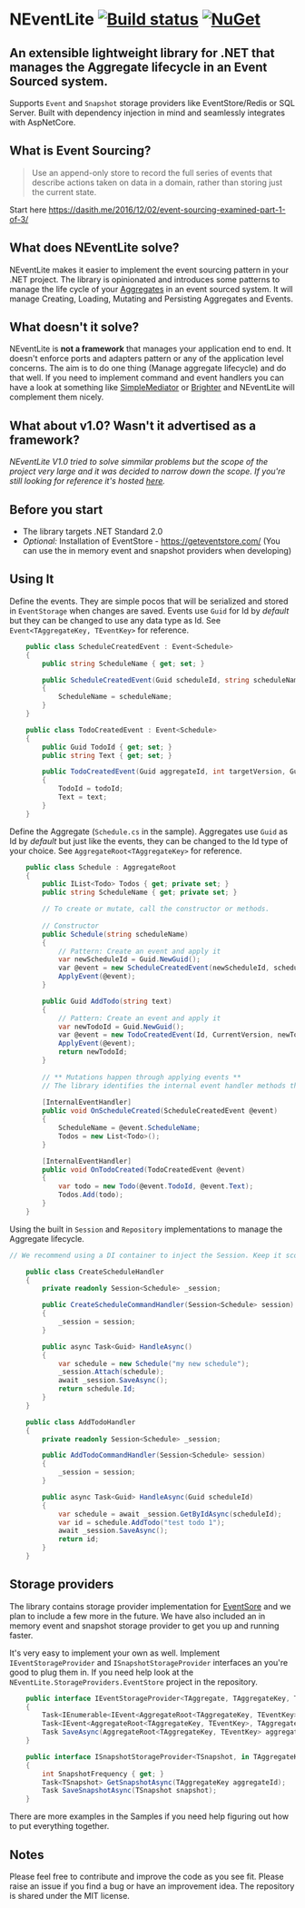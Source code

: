 # NEventLite [![Build status](https://ci.appveyor.com/api/projects/status/yfc041h8uvt7u3dq?svg=true)](https://ci.appveyor.com/project/dasiths/neventlite) [![NuGet](https://img.shields.io/nuget/v/NEventLite.svg)](https://www.nuget.org/packages/NEventLite)
## An extensible lightweight library for .NET that manages the Aggregate lifecycle in an **Event Sourced** system.
Supports `Event` and `Snapshot` storage providers like EventStore/Redis or SQL Server. Built with dependency injection in mind and seamlessly integrates with AspNetCore.

## What is Event Sourcing?

> Use an append-only store to record the full series of events that describe actions taken on data in a domain, rather than storing just the current state.

Start here https://dasith.me/2016/12/02/event-sourcing-examined-part-1-of-3/

## What does NEventLite solve?
NEventLite makes it easier to implement the event sourcing pattern in your .NET project. The library is opinionated and introduces some patterns to manage the life cycle of your [Aggregates](https://martinfowler.com/bliki/DDD_Aggregate.html) in an event sourced system. It will manage Creating, Loading, Mutating and Persisting Aggregates and Events.

## What doesn't it solve?

NEventLite is **not a framework** that manages your application end to end. It doesn't enforce ports and adapters pattern or any of the application level concerns. The aim is to do one thing (Manage aggregate lifecycle) and do that well. If you need to implement command and event handlers you can have a look at something like [SimpleMediator](https://github.com/dasiths/SimpleMediator) or [Brighter](https://github.com/BrighterCommand/Brighter) and NEventLite will complement them nicely.

## What about v1.0? Wasn't it advertised as a framework? 
*NEventLite V1.0 tried to solve simmilar problems but the scope of the project very large and it was decided to narrow down the scope. If you're still looking for reference it's hosted [here](https://github.com/dasiths/NEventLite/blob/master/legacy/v1.0).*

## Before you start

- The library targets .NET Standard 2.0
- *Optional:* Installation of EventStore - https://geteventstore.com/ (You can use the in memory event and snapshot providers when developing)

## Using It

Define the events. They are simple pocos that will be serialized and stored in `EventStorage` when changes are saved. Events use `Guid` for Id by *default* but they can be changed to use any data type as Id. See `Event<TAggregateKey, TEventKey>` for reference.
```csharp
    public class ScheduleCreatedEvent : Event<Schedule>
    {
        public string ScheduleName { get; set; }

        public ScheduleCreatedEvent(Guid scheduleId, string scheduleName) : base(Guid.NewGuid(), scheduleId)
        {
            ScheduleName = scheduleName;
        }
    }

    public class TodoCreatedEvent : Event<Schedule>
    {
        public Guid TodoId { get; set; }
        public string Text { get; set; }

        public TodoCreatedEvent(Guid aggregateId, int targetVersion, Guid todoId, string text) : base(Guid.NewGuid(), aggregateId, targetVersion)
        {
            TodoId = todoId;
            Text = text;
        }
    }
```
Define the Aggregate (`Schedule.cs` in the sample). Aggregates use `Guid` as Id by *default* but just like the events, they can be changed to the Id type of your choice. See `AggregateRoot<TAggregateKey>` for reference.
```csharp
    public class Schedule : AggregateRoot
    {
        public IList<Todo> Todos { get; private set; }
        public string ScheduleName { get; private set; }

        // To create or mutate, call the constructor or methods. 
        
        // Constructor
        public Schedule(string scheduleName)
        {
            // Pattern: Create an event and apply it
            var newScheduleId = Guid.NewGuid();
            var @event = new ScheduleCreatedEvent(newScheduleId, scheduleName);
            ApplyEvent(@event);
        }

        public Guid AddTodo(string text)
        {
            // Pattern: Create an event and apply it
            var newTodoId = Guid.NewGuid();
            var @event = new TodoCreatedEvent(Id, CurrentVersion, newTodoId, text);
            ApplyEvent(@event);
            return newTodoId;
        }
        
        // ** Mutations happen through applying events **
        // The library identifies the internal event handler methods though a special method attribute.
        
        [InternalEventHandler]
        public void OnScheduleCreated(ScheduleCreatedEvent @event)
        {
            ScheduleName = @event.ScheduleName;
            Todos = new List<Todo>();
        }

        [InternalEventHandler]
        public void OnTodoCreated(TodoCreatedEvent @event)
        {
            var todo = new Todo(@event.TodoId, @event.Text);
            Todos.Add(todo);
        }
    }
```

Using the built in `Session` and `Repository` implementations to manage the Aggregate lifecycle.

```csharp
// We recommend using a DI container to inject the Session. Keep it scoped (per request in a web application) 

    public class CreateScheduleHandler
    {
        private readonly Session<Schedule> _session;

        public CreateScheduleCommandHandler(Session<Schedule> session)
        {
            _session = session;
        }

        public async Task<Guid> HandleAsync()
        {
            var schedule = new Schedule("my new schedule");
            _session.Attach(schedule);
            await _session.SaveAsync();
            return schedule.Id;
        }
    }

    public class AddTodoHandler
    {
        private readonly Session<Schedule> _session;

        public AddTodoCommandHandler(Session<Schedule> session)
        {
            _session = session;
        }

        public async Task<Guid> HandleAsync(Guid scheduleId)
        {
            var schedule = await _session.GetByIdAsync(scheduleId);
            var id = schedule.AddTodo("test todo 1");
            await _session.SaveAsync();
            return id;
        }
    }
```

## Storage providers

The library contains storage provider implementation for [EventSore](https://eventstore.org/) and we plan to include a few more in the future. We have also included an in memory event and snapshot storage provider to get you up and running faster.

It's very easy to implement your own as well. Implement `IEventStorageProvider` and `ISnapshotStorageProvider` interfaces an you're good to plug them in. If you need help look at the `NEventLite.StorageProviders.EventStore` project in the repository.

```csharp
    public interface IEventStorageProvider<TAggregate, TAggregateKey, TEventKey> where TAggregate : AggregateRoot<TAggregateKey, TEventKey>
    {
        Task<IEnumerable<IEvent<AggregateRoot<TAggregateKey, TEventKey>, TAggregateKey, TEventKey>>> GetEventsAsync(TAggregateKey aggregateId, int start, int count);
        Task<IEvent<AggregateRoot<TAggregateKey, TEventKey>, TAggregateKey, TEventKey>> GetLastEventAsync(TAggregateKey aggregateId);
        Task SaveAsync(AggregateRoot<TAggregateKey, TEventKey> aggregate);
    }

    public interface ISnapshotStorageProvider<TSnapshot, in TAggregateKey, TSnapshotKey> where TSnapshot: ISnapshot<TAggregateKey, TSnapshotKey>
    {
        int SnapshotFrequency { get; }
        Task<TSnapshot> GetSnapshotAsync(TAggregateKey aggregateId);
        Task SaveSnapshotAsync(TSnapshot snapshot);
    }
```

There are more examples in the Samples if you need help figuring out how to put everything together.

## Notes
Please feel free to contribute and improve the code as you see fit. Please raise an issue if you find a bug or have an improvement idea. The repository is shared under the MIT license.

